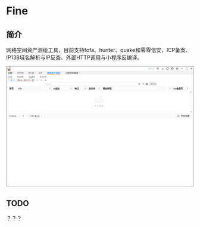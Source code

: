 # Fine

## 简介

网络空间资产测绘工具，目前支持fofa、hunter、quake和零零信安，ICP备案、IP138域名解析与IP反查、外部HTTP调用与小程序反编译。

![image-20240318101417116](README_images/image-20240318101417116.png)

## TODO

？？？

